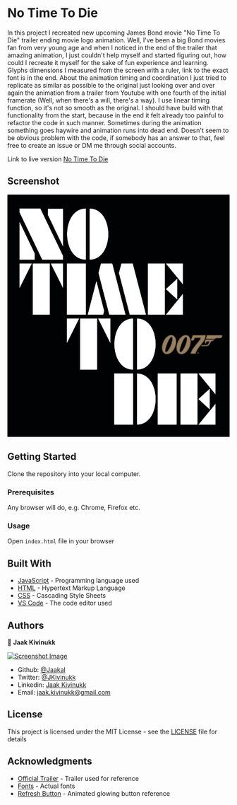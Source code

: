 # No Time To Die

In this project I recreated new upcoming James Bond movie "No Time To Die" trailer ending movie logo animation. Well, I've been a big Bond movies fan from very young age and when I noticed in the end of the trailer that amazing animation, I just couldn't help myself and started figuring out, how could I recreate it myself for the sake of fun experience and learning. Glyphs dimensions I measured from the screen with a ruler, link to the exact font is in the end. About the animation timing and coordination I just tried to replicate as similar as possible to the original just looking over and over again the animation from a trailer from Youtube with one fourth of the initial framerate (Well, when there's a will, there's a way). I use linear timing function, so it's not so smooth as the original. I should have build with that functionality from the start, because in the end it felt already too painful to refactor the code in such manner. Sometimes during the animation something goes haywire and animation runs into dead end. Doesn't seem to be obvious problem with the code, if somebody has an answer to that, feel free to create an issue or DM me through social accounts.

Link to live version [No Time To Die](https://jaakal.github.io/no-time-to-die/)

## Screenshot

![Screenshot of the webpage](https://github.com/Jaakal/no-time-to-die/blob/master/images/screenshot.png)

## Getting Started

Clone the repository into your local computer.

### Prerequisites

Any browser will do, e.g. Chrome, Firefox etc.


### Usage

Open `index.html` file in your browser

## Built With

* [JavaScript](https://www.javascript.com/) - Programming language used
* [HTML](https://en.wikipedia.org/wiki/HTML) - Hypertext Markup Language
* [CSS](https://www.w3.org/Style/CSS/Overview.en.html) - Cascading Style Sheets
* [VS Code](https://code.visualstudio.com/) - The code editor used 

## Authors

👤 **Jaak Kivinukk**

<a href="https://github.com/Jaakal" target="_blank">
    
  ![Screenshot Image](app/assets/images/jaak-profile.png) 

</a>

- Github: [@Jaakal](https://github.com/Jaakal)
- Twitter: [@JKivinukk](https://twitter.com/JKivinukk)
- Linkedin: [Jaak Kivinukk](https://www.linkedin.com/in/jaak-kivinukk-7098b1153/)
- Email: [jaak.kivinukk@gmail.com](jaak.kivinukk@gmail.com)

## License

This project is licensed under the MIT License - see the [LICENSE](LICENSE) file for details

## Acknowledgments
* [Official Trailer](https://youtu.be/VTnDYxwhSaI?t=144) - Trailer used for reference
* [Fonts](https://fontsinuse.com/uses/28137/no-time-to-die-logo-and-teaser) - Actual fonts
* [Refresh Button](https://www.youtube.com/watch?v=3RRgVHd2TXQ) - Animated glowing button reference